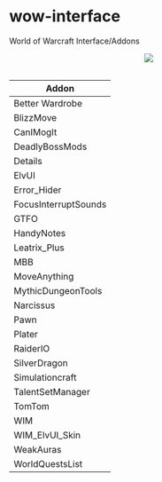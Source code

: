 # wow-interface
World of Warcraft Interface/Addons

<p align="center">
  <img src="scrnsht.jpg"/>
</p>

<table align="center">

| Addon | 
| -------------- | 
| Better Wardrobe |
| BlizzMove  |
| CanIMogIt |
| DeadlyBossMods |
| Details |
| ElvUI |
| Error_Hider |
| FocusInterruptSounds |
| GTFO |
| HandyNotes |
| Leatrix_Plus |
| MBB |
| MoveAnything |
| MythicDungeonTools |
| Narcissus |
| Pawn |
| Plater |
| RaiderIO |
| SilverDragon |
| Simulationcraft |
| TalentSetManager |
| TomTom |
| WIM |
| WIM_ElvUI_Skin |
| WeakAuras |
| WorldQuestsList |
  </table>
